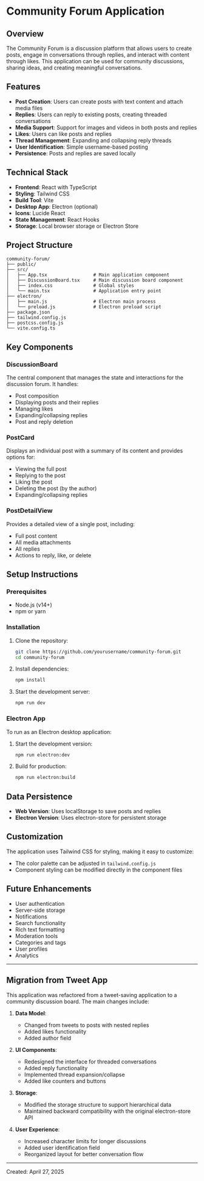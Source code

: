# Community Forum Application

## Overview

The Community Forum is a discussion platform that allows users to create posts, engage in conversations through replies, and interact with content through likes. This application can be used for community discussions, sharing ideas, and creating meaningful conversations.

## Features

- **Post Creation**: Users can create posts with text content and attach media files
- **Replies**: Users can reply to existing posts, creating threaded conversations
- **Media Support**: Support for images and videos in both posts and replies
- **Likes**: Users can like posts and replies
- **Thread Management**: Expanding and collapsing reply threads
- **User Identification**: Simple username-based posting
- **Persistence**: Posts and replies are saved locally

## Technical Stack

- **Frontend**: React with TypeScript
- **Styling**: Tailwind CSS
- **Build Tool**: Vite
- **Desktop App**: Electron (optional)
- **Icons**: Lucide React
- **State Management**: React Hooks
- **Storage**: Local browser storage or Electron Store

## Project Structure

```
community-forum/
├── public/
├── src/
│   ├── App.tsx                 # Main application component
│   ├── DiscussionBoard.tsx     # Main discussion board component
│   ├── index.css               # Global styles
│   └── main.tsx                # Application entry point
├── electron/
│   ├── main.js                 # Electron main process
│   └── preload.js              # Electron preload script
├── package.json
├── tailwind.config.js
├── postcss.config.js
└── vite.config.ts
```

## Key Components

### DiscussionBoard

The central component that manages the state and interactions for the discussion forum. It handles:
- Post composition
- Displaying posts and their replies
- Managing likes
- Expanding/collapsing replies
- Post and reply deletion

### PostCard

Displays an individual post with a summary of its content and provides options for:
- Viewing the full post
- Replying to the post
- Liking the post
- Deleting the post (by the author)
- Expanding/collapsing replies

### PostDetailView

Provides a detailed view of a single post, including:
- Full post content
- All media attachments
- All replies
- Actions to reply, like, or delete

## Setup Instructions

### Prerequisites
- Node.js (v14+)
- npm or yarn

### Installation

1. Clone the repository:
   ```bash
   git clone https://github.com/yourusername/community-forum.git
   cd community-forum
   ```

2. Install dependencies:
   ```bash
   npm install
   ```

3. Start the development server:
   ```bash
   npm run dev
   ```

### Electron App

To run as an Electron desktop application:

1. Start the development version:
   ```bash
   npm run electron:dev
   ```

2. Build for production:
   ```bash
   npm run electron:build
   ```

## Data Persistence

- **Web Version**: Uses localStorage to save posts and replies
- **Electron Version**: Uses electron-store for persistent storage

## Customization

The application uses Tailwind CSS for styling, making it easy to customize:
- The color palette can be adjusted in `tailwind.config.js`
- Component styling can be modified directly in the component files

## Future Enhancements

- User authentication
- Server-side storage
- Notifications
- Search functionality
- Rich text formatting
- Moderation tools
- Categories and tags
- User profiles
- Analytics

---

## Migration from Tweet App

This application was refactored from a tweet-saving application to a community discussion board. The main changes include:

1. **Data Model**: 
   - Changed from tweets to posts with nested replies
   - Added likes functionality
   - Added author field

2. **UI Components**:
   - Redesigned the interface for threaded conversations
   - Added reply functionality
   - Implemented thread expansion/collapse
   - Added like counters and buttons

3. **Storage**:
   - Modified the storage structure to support hierarchical data
   - Maintained backward compatibility with the original electron-store API

4. **User Experience**:
   - Increased character limits for longer discussions
   - Added user identification field
   - Reorganized layout for better conversation flow

---

Created: April 27, 2025